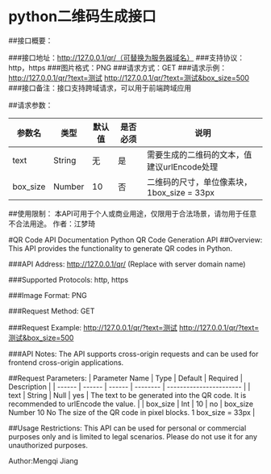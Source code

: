 # python二维码生成接口
##接口概要：

###接口地址：http://127.0.0.1/qr/（可替换为服务器域名）
###支持协议：http，https
###图片格式：PNG
###请求方式：GET
###请求示例：http://127.0.0.1/qr/?text=测试
http://127.0.0.1/qr/?text=测试&box_size=500
###接口备注：接口支持跨域请求，可以用于前端跨域应用

##请求参数：

| 参数名 | 类型   | 默认值 | 是否必须 | 说明                     |
| ------ | ------ | ------ | -------- | ----------------------- |
| text   | String | 无     | 是       | 需要生成的二维码的文本，值建议urlEncode处理 |
| box_size | Number | 10    | 否       | 二维码的尺寸，单位像素块，1box_size = 33px |

##使用限制：
本API可用于个人或商业用途，仅限用于合法场景，请勿用于任意不合法用途。
作者：江梦琦

#QR Code API Documentation
Python QR Code Generation API
##Overview:
This API provides the functionality to generate QR codes in Python.

###API Address:
http://127.0.0.1/qr/ (Replace with server domain name)

###Supported Protocols:
http, https

###Image Format:
PNG

###Request Method:
GET

###Request Example:
http://127.0.0.1/qr/?text=测试
http://127.0.0.1/qr/?text=测试&box_size=500

###API Notes:
The API supports cross-origin requests and can be used for frontend cross-origin applications.

##Request Parameters:
| Parameter Name | Type  | Default | Required | Description                     |
| ------ | ------ | ------ | -------- | ----------------------- |
| text   | String | Null     | yes       | The text to be generated into the QR code. It is recommended to urlEncode the value. |
| box_size | Int | 10    | no      | box_size	Number	10	No	The size of the QR code in pixel blocks. 1 box_size = 33px |

##Usage Restrictions:
This API can be used for personal or commercial purposes only and is limited to legal scenarios. Please do not use it for any unauthorized purposes.

Author:Mengqi Jiang
